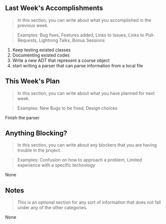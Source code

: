 ## Last Week's Accomplishments

> In this section, you can write about what you accomplished in the previous week.

> Examples:
> Bug fixes, Features added, Links to Issues, Links to Pull-Requests, Lightning Talks, Bonus Sessions

1. Keep testing existed classes
2. Documenting existed codes
3. Write a new ADT that represent a course object
4. start writing a parser that can parse information from a local file

## This Week's Plan

> In this section, you can write about what you have planned for next week.

> Examples: New Bugs to be fixed, Design choices

Finish the parser

## Anything Blocking?

> In this section, you can write about any blockers that you are having trouble in the project.

> Examples: Confusion on how to approach a problem, Limited experience with a specific technology

None

## Notes

> This is an optional section for any sort of information that does not fall under any of the other categories.

None
